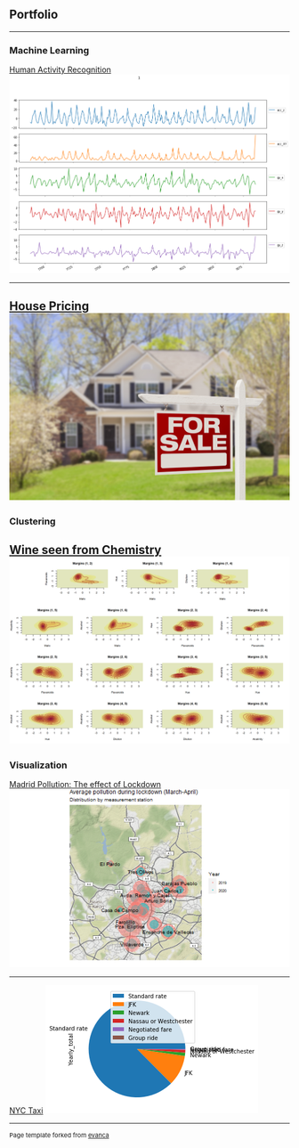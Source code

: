 ## Portfolio

---

### Machine Learning 

[Human Activity Recognition](/Human_Activity_Recognition)
<img src="images/output_11_0.png?raw=true"/>

---

[House Pricing](/House_Pricing)
<br>
<img src="images/casas.png?raw=true"/>
---

### Clustering

[Wine seen from Chemistry](/Wine)
<img src="images/vino.png?raw=true"/>
---

### Visualization

[Madrid Pollution: The effect of Lockdown](https://marina-obdulia-moreno-gonzalez.shinyapps.io/AirApp/)
<img src="images/map.png?raw=true"/>

---

[NYC Taxi](/NYC_taxi)
<img src="images/taxi_output_7_0.png?raw=true"/>



---
<p style="font-size:11px">Page template forked from <a href="https://github.com/evanca/quick-portfolio">evanca</a></p>
<!-- Remove above link if you don't want to attibute -->
